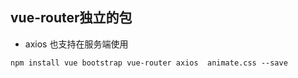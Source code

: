 ## vue-router独立的包
- axios 也支持在服务端使用
```
npm install vue bootstrap vue-router axios  animate.css --save
```

